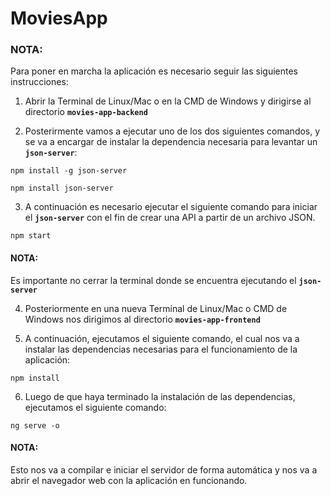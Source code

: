 # MoviesApp

### NOTA:

Para poner en marcha la aplicación es necesario seguir las siguientes instrucciones:

1. Abrir la Terminal de Linux/Mac o en la CMD de Windows y dirigirse al directorio **`movies-app-backend`**

2. Posterirmente vamos a ejecutar uno de los dos siguientes comandos, y se va a encargar de instalar la dependencia necesaria para levantar un **`json-server`**:

```
npm install -g json-server
```
```
npm install json-server
```

3. A continuación es necesario ejecutar el siguiente comando para iniciar el **`json-server`** con el fin de crear una API a partir de un archivo JSON.

```
npm start
```
#### NOTA:
Es importante no cerrar la terminal donde se encuentra ejecutando el **`json-server`**

4. Posteriormente en una nueva Terminal de Linux/Mac o CMD de Windows nos dirigimos al directorio **`movies-app-frontend`**

5. A continuación, ejecutamos el siguiente comando, el cual nos va a instalar las dependencias necesarias para el funcionamiento de la aplicación:

```
npm install
```

6. Luego de que haya terminado la instalación de las dependencias, ejecutamos el siguiente comando:

```
ng serve -o
```
#### NOTA:
Esto nos va a compilar e iniciar el servidor de forma automática y nos va a abrir el navegador web con la aplicación en funcionando.